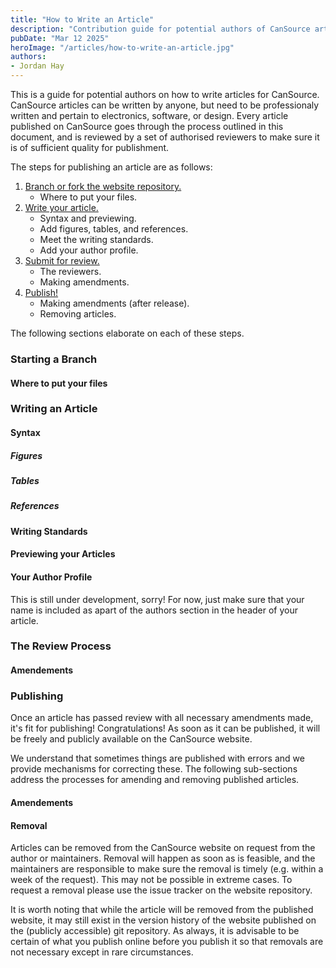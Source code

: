 ```yaml
---
title: "How to Write an Article"
description: "Contribution guide for potential authors of CanSource articles."
pubDate: "Mar 12 2025"
heroImage: "/articles/how-to-write-an-article.jpg"
authors: 
- Jordan Hay
---
```


This is a guide for potential authors on how to write articles for CanSource. CanSource articles can
be written by anyone, but need to be professionaly written and pertain to electronics, software, or
design. Every article published on CanSource goes through the process outlined in this document, and
is reviewed by a set of authorised reviewers to make sure it is of sufficient quality for 
publishment.

The steps for publishing an article are as follows:

 1. [Branch or fork the website repository.](#starting-a-branch)
    * Where to put your files.
 2. [Write your article.](#writing-an-article)
    * Syntax and previewing.
    * Add figures, tables, and references.
    * Meet the writing standards.
    * Add your author profile.
 3. [Submit for review.](#review-process)
    * The reviewers.
    * Making amendments.
 4. [Publish!](#publishing)
    * Making amendments (after release).
    * Removing articles.

The following sections elaborate on each of these steps.


<h3 id="starting-a-branch">Starting a Branch</h3>

<h4>Where to put your files</h4>


<h3 id="writing-an-article">Writing an Article</h3>

<h4>Syntax</h4>

<h5>Figures</h5>
<h5>Tables</h5>
<h5>References</h5>

<h4>Writing Standards</h4>

<h4>Previewing your Articles</h4>

<h4>Your Author Profile</h4>

This is still under development, sorry! For now, just make sure that your name is included as apart
of the authors section in the header of your article.


<h3 id="review-process">The Review Process</h3>

<h4>Amendements</h4>


<h3 id="publishing">Publishing</h3>

Once an article has passed review with all necessary amendments made, it's fit for publishing! 
Congratulations! As soon as it can be published, it will be freely and publicly available on the
CanSource website.

We understand that sometimes things are published with errors and we provide mechanisms for
correcting these. The following sub-sections address the processes for amending and removing
published articles.

<h4>Amendements</h4>

<h4>Removal</h4>

Articles can be removed from the CanSource website on request from the author or maintainers.
Removal will happen as soon as is feasible, and the maintainers are responsible to make sure the
removal is timely (e.g. within a week of the request). This may not be possible in extreme cases.
To request a removal please use the issue tracker on the website repository.

It is worth noting that while the article will be removed from the published website, it may still
exist in the version history of the website published on the (publicly accessible) git repository.
As always, it is advisable to be certain of what you publish online before you publish it so that
removals are not necessary except in rare circumstances.